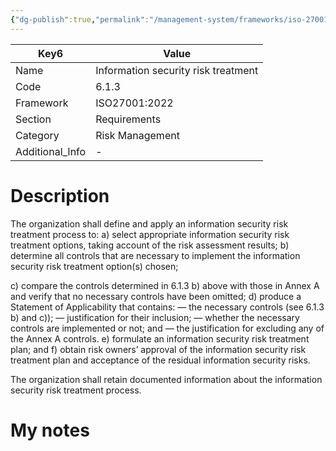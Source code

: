 ```yaml
---
{"dg-publish":true,"permalink":"/management-system/frameworks/iso-27001-2022/iso-27001-2022-6-1-3/","tags":["requirement"],"noteIcon":"1"}
---
```



<div><table class="dataview table-view-table"><thead class="table-view-thead"><tr class="table-view-tr-header"><th class="table-view-th"><span>Key</span><span class="dataview small-text">6</span></th><th class="table-view-th"><span>Value</span></th></tr></thead><tbody class="table-view-tbody"><tr><td><span>Name</span></td><td><span>Information security risk treatment</span></td></tr><tr><td><span>Code</span></td><td><span>6.1.3</span></td></tr><tr><td><span>Framework</span></td><td><span>ISO27001:2022</span></td></tr><tr><td><span>Section</span></td><td><span>Requirements</span></td></tr><tr><td><span>Category</span></td><td><span>Risk Management</span></td></tr><tr><td><span>Additional_Info</span></td><td><span>-</span></td></tr></tbody></table></div>

# Description

The organization shall define and apply an information security risk treatment process to: 
a) select appropriate information security risk treatment options, taking account of the risk assessment results; 
b) determine all controls that are necessary to implement the information security risk treatment option(s) chosen; 

c) compare the controls determined in 6.1.3 b) above with those in Annex A and verify that no necessary controls have been omitted; 
d) produce a Statement of Applicability that contains: 
— the necessary controls (see 6.1.3 b) and c)); 
— justification for their inclusion; 
— whether the necessary controls are implemented or not; and 
— the justification for excluding any of the Annex A controls. 
e) formulate an information security risk treatment plan; and 
f) obtain risk owners’ approval of the information security risk treatment plan and acceptance of the residual information security risks. 

The organization shall retain documented information about the information security risk treatment process.

# My notes
